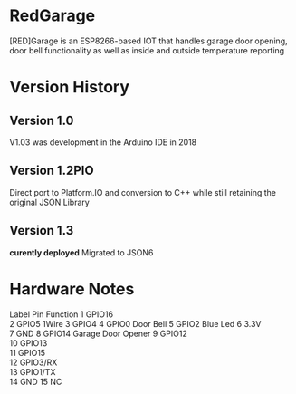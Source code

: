 # RedGarage

[RED]Garage is an ESP8266-based IOT that handles garage door opening, door bell functionality 
as well as inside and outside temperature reporting

# Version History

## Version 1.0
  V1.03 was development in the Arduino IDE in 2018

## Version 1.2PIO
  Direct port to Platform.IO and conversion to C++ while still retaining the original JSON Library
  
## Version 1.3
  **curently deployed** Migrated to JSON6


# Hardware Notes

Label  Pin Function
1  GPIO16  
2  GPIO5 1Wire
3  GPIO4 
4  GPIO0 Door Bell
5  GPIO2 Blue Led
6  3.3V  
7  GND 
8  GPIO14  Garage Door Opener
9  GPIO12  
10 GPIO13  
11 GPIO15  
12 GPIO3/RX  
13 GPIO1/TX  
14 GND 
15 NC 